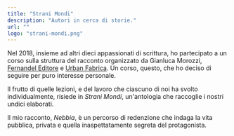 ```yaml
---
title: "Strani Mondi"
description: "Autori in cerca di storie."
url: ""
logo: "strani-mondi.png"
---
```


Nel 2018, insieme ad altri dieci appassionati di scrittura, ho partecipato a un corso sulla struttura del racconto organizzato da Gianluca Morozzi, [Fernandel Editore](https://www.fernandel.it) e [Urban Fabrica](https://www.urbanfabrica.com). Un corso, questo, che ho deciso di seguire per puro interesse personale. 

Il frutto di quelle lezioni, e del lavoro che ciascuno di noi ha svolto individualmente, risiede in *Strani Mondi*, un'antologia che raccoglie i nostri undici elaborati.

Il mio racconto, *Nebbia*, è un percorso di redenzione che indaga la vita pubblica, privata e quella inaspettatamente segreta del protagonista.
